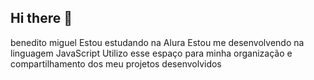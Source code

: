 ## Hi there 👋
benedito miguel
Estou estudando na Alura
Estou me desenvolvendo na linguagem JavaScript
Utilizo esse espaço para minha organização e compartilhamento dos meu projetos desenvolvidos

